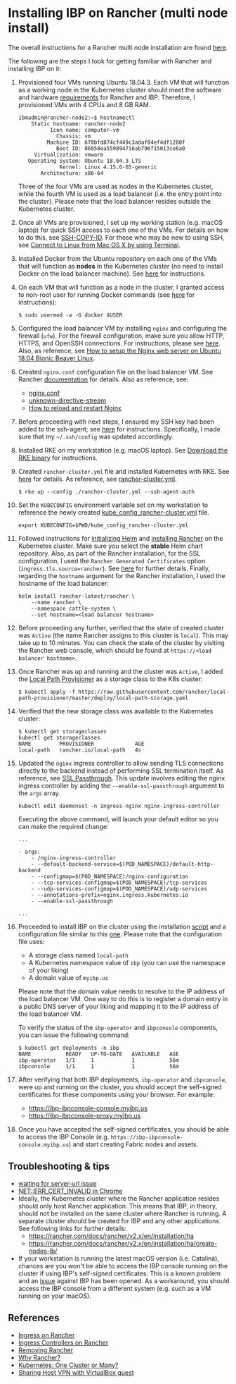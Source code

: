 # Installing IBP on Rancher (multi node install)

The overall instructions for a Rancher multi node installation are found [here](https://rancher.com/docs/rancher/v2.x/en/installation/ha/).

The following are the steps I took for getting familiar with Rancher and installing IBP on it:

1) Provisioned four VMs running Ubuntu 18.04.3. Each VM that will function as a working node in the Kubernetes cluster should meet the software and hardware [requirements](https://rancher.com/docs/rancher/v2.x/en/installation/requirements/) for Rancher and IBP. Therefore, I provisioned VMs with 4 CPUs and 8 GB RAM.

    ```
   ibmadmin@rancher-node2:~$ hostnamectl
        Static hostname: rancher-node2
              Icon name: computer-vm
                Chassis: vm
             Machine ID: 678bfd874cf449c3adaf84ef4df1280f
                Boot ID: 86058ea559894716ab796f15013ce6a0
         Virtualization: vmware
       Operating System: Ubuntu 18.04.3 LTS
                 Kernel: Linux 4.15.0-65-generic
           Architecture: x86-64
    ```

    Three of the four VMs are used as nodes in the Kubernetes cluster, while the fourth VM is used as a load balancer (i.e. the entry point into the cluster). Please note that the load balancer resides outside the Kubernetes cluster.

2) Once all VMs are provisioned, I set up my working station (e.g. macOS laptop) for quick SSH access to each one of the VMs. For details on how to do this, see [SSH-COPY-ID](https://www.ssh.com/ssh/copy-id). For those who may be new to using SSH, see [Connect to Linux from Mac OS X by using Terminal](https://support.rackspace.com/how-to/connecting-to-linux-from-mac-os-x-by-using-terminal/).

3) Installed Docker from the Ubuntu repository on each one of the VMs that will function as **nodes** in the Kubernetes cluster (no need to install Docker on the load balancer machine). See [here](https://linuxconfig.org/how-to-install-docker-on-ubuntu-18-04-bionic-beaver) for instructions.

4) On each VM that will function as a node in the cluster, I granted access to non-root user for running Docker commands (see [here](https://techoverflow.net/2017/03/01/solving-docker-permission-denied-while-trying-to-connect-to-the-docker-daemon-socket/) for instructions):

    ```
    $ sudo usermod -a -G docker $USER
    ```

5) Configured the load balancer VM by installing `nginx` and configuring the firewall (`ufw`). For the firewall configuration, make sure you allow HTTP, HTTPS, and OpenSSH connections. For instructions, please see [here](https://www.digitalocean.com/community/tutorials/how-to-install-nginx-on-ubuntu-18-04). Also, as reference, see [How to setup the Nginx web server on Ubuntu 18.04 Bionic Beaver Linux](https://linuxconfig.org/how-to-setup-the-nginx-web-server-on-ubuntu-18-04-bionic-beaver-linux).

6) Created `nginx.conf` configuration file on the load balancer VM. See Rancher [documentation](https://rancher.com/docs/rancher/v2.x/en/installation/ha/create-nodes-lb/nginx/) for details. Also as reference, see:
    * [nginx.conf](nginx/nginx.conf)
    * [unknown-directive-stream](https://serverfault.com/questions/858067/unknown-directive-stream-in-etc-nginx-nginx-conf86)
    * [How to reload and restart Nginx](https://help.dreamhost.com/hc/en-us/articles/216454967-How-to-reload-and-restart-Nginx-Dedicated-servers-only-)

7) Before proceeding with next steps, I ensured my SSH key had been added to the ssh-agent; see [here](https://help.github.com/en/github/authenticating-to-github/generating-a-new-ssh-key-and-adding-it-to-the-ssh-agent) for instructions. Specifically, I made sure that my `~/.ssh/config` was updated accordingly.

8) Installed RKE on my workstation (e.g. macOS laptop). See [Download the RKE binary](https://rancher.com/docs/rke/latest/en/installation/#download-the-rke-binary) for instructions.

9) Created `rancher-cluster.yml` file and installed Kubernetes with RKE. See [here](https://rancher.com/docs/rancher/v2.x/en/installation/ha/kubernetes-rke/) for details. As reference, see [rancher-cluster.yml](rke-artifacts/rancher-cluster.yml).

    ```
    $ rke up --config ./rancher-cluster.yml --ssh-agent-auth
    ```

10) Set the `KUBECONFIG` environment variable set on my workstation to reference the newly created [kube_config_rancher-cluster.yml](rke-artifacts/kube_config_rancher-cluster.yml) file.

    ```
    export KUBECONFIG=$PWD/kube_config_rancher-cluster.yml
    ```

11) Followed instructions for [initializing Helm](https://rancher.com/docs/rancher/v2.x/en/installation/ha/helm-init/) and [installing Rancher](https://rancher.com/docs/rancher/v2.x/en/installation/ha/helm-rancher/) on the Kubernetes cluster. Make sure you select the **stable** Helm chart repository. Also, as part of the Rancher installation, for the SSL configuration, I used the `Rancher Generated Certificates` option (`ingress.tls.source=rancher`). See [here](https://rancher.com/docs/rancher/v2.x/en/installation/ha/helm-rancher/#choose-your-ssl-configuration) for further details. Finally, regarding the `hostname` argument for the Rancher installation, I used the hostname of the load balancer:

    ```
    helm install rancher-latest/rancher \
        --name rancher \
        --namespace cattle-system \
        --set hostname=<load balancer hostname>
    ```

12) Before proceeding any further, verified that the state of created cluster was `Active` (the name Rancher assigns to this cluster is `local`). This may take up to 10 minutes. You can check the state of the cluster by visiting the Rancher web console, which should be found at `https://<load balancer hostname>`.

13) Once Rancher was up and running and the cluster was `Active`, I added the [Local Path Provisioner](https://github.com/rancher/local-path-provisioner) as a storage class to the K8s cluster:

    ```
    $ kubectl apply -f https://raw.githubusercontent.com/rancher/local-path-provisioner/master/deploy/local-path-storage.yaml
    ```

14) Verified that the new storage class was available to the Kubernetes cluster:

    ```
    $ kubectl get storageclasses
    kubectl get storageclasses
    NAME         PROVISIONER             AGE
    local-path   rancher.io/local-path   4s
    ```

15) Updated the `nginx` ingress controller to allow sending TLS connections directly to the backend instead of performing SSL termination itself. As reference, see [SSL Passthrough](https://kubernetes.github.io/ingress-nginx/user-guide/nginx-configuration/annotations/#ssl-passthrough). This update involves editing the nginx ingress controller by adding the `--enable-ssl-passthrough` argument to the `args` array.

    ```
    kubectl edit daemonset -n ingress-nginx nginx-ingress-controller
    ```

    Executing the above command, will launch your default editor so you can make the required change:

    ```
    ...

    - args:
        - /nginx-ingress-controller
        - --default-backend-service=$(POD_NAMESPACE)/default-http-backend
        - --configmap=$(POD_NAMESPACE)/nginx-configuration
        - --tcp-services-configmap=$(POD_NAMESPACE)/tcp-services
        - --udp-services-configmap=$(POD_NAMESPACE)/udp-services
        - --annotations-prefix=nginx.ingress.kubernetes.io
        - --enable-ssl-passthrough

    ...
    ```

16) Proceeded to install IBP on the cluster using the installation [script](../../k8s/ibp4k8s.sh) and a configuration file similar to this [one](../../k8sibp4k8s-2.json). Please note that the configuration file uses:
    * A storage class named `local-path`
    * A Kubernetes namespace value of `ibp` (you can use the namespace of your liking)
    * A domain value of `myibp.us`

    Please note that the domain value needs to resolve to the IP address of the load balancer VM. One way to do this is to register a domain entry in a public DNS server of your liking and mapping it to the IP address of the load balancer VM.

    To verify the status of the `ibp-operator` and `ibpconsole` components, you can issue the following command:

    ```
    $ kubectl get deployments -n ibp
    NAME           READY   UP-TO-DATE   AVAILABLE   AGE
    ibp-operator   1/1     1            1           56m
    ibpconsole     1/1     1            1           56m
    ```

17) After verifying that both IBP deployments, `ibp-operator` and `ibpconsole`, were up and running on the cluster, you should accept the self-signed certificates for these components using your browser. For example:

    * https://ibp-ibpconsole-console.myibp.us
    * https://ibp-ibpconsole-proxy.myibp.us

18) Once you have accepted the self-signed certificates, you should be able to access the IBP Console (e.g. `https://ibp-ibpconsole-console.myibp.us`) and start creating Fabric nodes and assets.

## Troubleshooting & tips
* [waiting for server-url issue](https://github.com/rancher/rancher/issues/16213)
* [NET::ERR_CERT_INVALID in Chrome](https://support.google.com/chrome/thread/9253301?hl=en)
* Ideally, the Kubernetes cluster where the Rancher application resides should only host Rancher application. This means that IBP, in theory, should not be installed on the same cluster where Rancher is running. A separate cluster should be created for IBP and any other applications. See following links for further details: 
    * https://rancher.com/docs/rancher/v2.x/en/installation/ha
    * https://rancher.com/docs/rancher/v2.x/en/installation/ha/create-nodes-lb/
* If your workstation is running the latest macOS version (i.e. Catalina), chances are you won't be able to access the IBP console running on the cluster if using IBP's self-signed certificates. This is a known problem and an [issue](https://github.ibm.com/IBM-Blockchain/blockchain-deployer/issues/2375) against IBP has been opened. As a workaround, you should access the IBP console from a different system (e.g. such as a VM running on your macOS).

## References
* [Ingress on Rancher](https://rancher.com/docs/rancher/v2.x/en/k8s-in-rancher/load-balancers-and-ingress/ingress/)
* [Ingress Controllers on Rancher](https://rancher.com/docs/rke/latest/en/config-options/add-ons/ingress-controllers/)
* [Removing Rancher](https://rancher.com/docs/rancher/v2.x/en/cluster-admin/cleaning-cluster-nodes/)
* [Why Rancher?](https://medium.com/faun/rancher-one-place-for-all-kubernetes-clusters-51586d72858a)
* [Kubernetes: One Cluster or Many?](https://content.pivotal.io/blog/kubernetes-one-cluster-or-many)
* [Sharing Host VPN with VirtualBox guest](https://gist.github.com/patrickdappollonio/a82632298ca1e4536a2da488d0542f08)